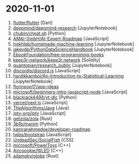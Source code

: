 # 2020-11-01

1. [flutter/flutter](https://github.com/flutter/flutter "Flutter makes it easy and fast to build beautiful apps for mobile and beyond.") [Dart]
2. [deepmind/deepmind-research](https://github.com/deepmind/deepmind-research "This repository contains implementations and illustrative code to accompany DeepMind publications") [JupyterNotebook]
3. [chubin/cheat.sh](https://github.com/chubin/cheat.sh "the only cheat sheet you need") [Python]
4. [AMAI-GmbH/AI-Expert-Roadmap](https://github.com/AMAI-GmbH/AI-Expert-Roadmap "Roadmap to becoming an Artificial Intelligence Expert in 2020") [JavaScript]
5. [trekhleb/homemade-machine-learning](https://github.com/trekhleb/homemade-machine-learning "🤖 Python examples of popular machine learning algorithms with interactive Jupyter demos and math being explained") [JupyterNotebook]
6. [jakevdp/PythonDataScienceHandbook](https://github.com/jakevdp/PythonDataScienceHandbook "Python Data Science Handbook: full text in Jupyter Notebooks") [JupyterNotebook]
7. [EbookFoundation/free-programming-books](https://github.com/EbookFoundation/free-programming-books "📚 Freely available programming books") 
8. [keep3r-network/keep3r.network](https://github.com/keep3r-network/keep3r.network "An incentivized keeper network for anonymous keeper and job registration") [Solidity]
9. [quantopian/research_public](https://github.com/quantopian/research_public "Quantitative research and educational materials") [JupyterNotebook]
10. [discordjs/discord.js](https://github.com/discordjs/discord.js "A powerful JavaScript library for interacting with the Discord API") [JavaScript]
11. [hardikkamboj/An-Introduction-to-Statistical-Learning](https://github.com/hardikkamboj/An-Introduction-to-Statistical-Learning "This repository contains the exercises and its solution contained in the book An Introduction to Statistical Learning in python.") [JupyterNotebook]
12. [florinpop17/app-ideas](https://github.com/florinpop17/app-ideas "A Collection of application ideas which can be used to improve your coding skills.") 
13. [microsoft/beginners-intro-javascript-node](https://github.com/microsoft/beginners-intro-javascript-node "Beginner's Series: Introduction to JavaScript (Node.js)") [JavaScript]
14. [blackjack4494/yt-dlc](https://github.com/blackjack4494/yt-dlc "media downloader for various sites.") [Python]
15. [vercel/next.js](https://github.com/vercel/next.js "The React Framework") [JavaScript]
16. [TheAlgorithms/Java](https://github.com/TheAlgorithms/Java "All Algorithms implemented in Java") [Java]
17. [iptv-org/iptv](https://github.com/iptv-org/iptv "Collection of 5000+ publicly available IPTV channels from all over the world") [JavaScript]
18. [getzola/zola](https://github.com/getzola/zola "A fast static site generator in a single binary with everything built-in. https://www.getzola.org") [Rust]
19. [3b1b/manim](https://github.com/3b1b/manim "Animation engine for explanatory math videos") [Python]
20. [kamranahmedse/developer-roadmap](https://github.com/kamranahmedse/developer-roadmap "Roadmap to becoming a web developer in 2020") 
21. [twbs/bootstrap](https://github.com/twbs/bootstrap "The most popular HTML, CSS, and JavaScript framework for developing responsive, mobile first projects on the web.") [JavaScript]
22. [UndeadSec/SocialFish](https://github.com/UndeadSec/SocialFish "Automated Phishing Tool & Information Collector") [CSS]
23. [microsoft/PowerToys](https://github.com/microsoft/PowerToys "Windows system utilities to maximize productivity") [C++]
24. [Aircoookie/WLED](https://github.com/Aircoookie/WLED "Control WS2812B and many more types of digital RGB LEDs with an ESP8266 or ESP32 over WiFi!") [C++]
25. [adamsky/globe](https://github.com/adamsky/globe "ASCII globe generator") [Rust]
